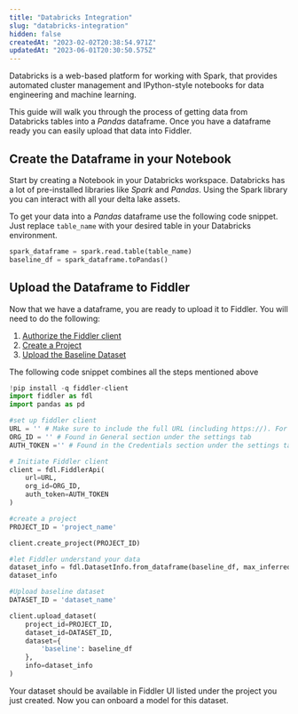 ```yaml
---
title: "Databricks Integration"
slug: "databricks-integration"
hidden: false
createdAt: "2023-02-02T20:38:54.971Z"
updatedAt: "2023-06-01T20:30:50.575Z"
---
```

Databricks is a web-based platform for working with Spark, that provides automated cluster management and IPython-style notebooks for data engineering and machine learning.

This guide will walk you through the process of getting data from Databricks tables into a _Pandas_ dataframe. Once you have a dataframe ready you can easily upload that data into Fiddler.

## Create the Dataframe in your Notebook

Start by creating a Notebook in your Databricks workspace. Databricks has a lot of pre-installed libraries like _Spark_ and _Pandas_. Using the Spark library you can interact with all your delta lake assets.

To get your data into a _Pandas_ dataframe use the following code snippet. Just replace `table_name` with your desired table in your Databricks environment.

```python
spark_dataframe = spark.read.table(table_name)
baseline_df = spark_dataframe.toPandas()
```

## Upload the Dataframe to Fiddler

Now that we have a dataframe, you are ready to upload it to Fiddler. You will need to do the following: 

1. [Authorize the Fiddler client](doc:authorizing-the-client)
2. [Create a Project ](ref:clientcreate_project)
3. [Upload the Baseline Dataset ](doc:uploading-a-baseline-dataset)

The following code snippet combines all the steps mentioned above

```python
!pip install -q fiddler-client
import fiddler as fdl
import pandas as pd

#set up fiddler client
URL = '' # Make sure to include the full URL (including https://). For example, https://abc.xyz.ai
ORG_ID = '' # Found in General section under the settings tab 
AUTH_TOKEN ='' # Found in the Credentials section under the settings tab 

# Initiate Fiddler client
client = fdl.FiddlerApi(
    url=URL,
    org_id=ORG_ID,
    auth_token=AUTH_TOKEN
)

#create a project
PROJECT_ID = 'project_name'

client.create_project(PROJECT_ID)

#let Fiddler understand your data
dataset_info = fdl.DatasetInfo.from_dataframe(baseline_df, max_inferred_cardinality=100)
dataset_info

#Upload baseline dataset
DATASET_ID = 'dataset_name'

client.upload_dataset(
    project_id=PROJECT_ID,
    dataset_id=DATASET_ID,
    dataset={
        'baseline': baseline_df
    },
    info=dataset_info
)
```

Your dataset should be available in Fiddler UI listed under the project you just created. Now you can onboard a model for this dataset.